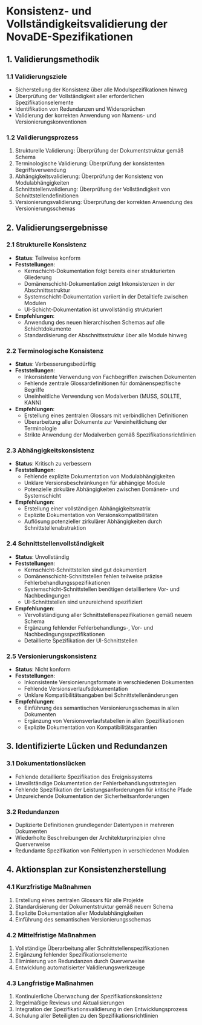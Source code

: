 # Konsistenz- und Vollständigkeitsvalidierung der NovaDE-Spezifikationen

## 1. Validierungsmethodik

### 1.1 Validierungsziele
- Sicherstellung der Konsistenz über alle Modulspezifikationen hinweg
- Überprüfung der Vollständigkeit aller erforderlichen Spezifikationselemente
- Identifikation von Redundanzen und Widersprüchen
- Validierung der korrekten Anwendung von Namens- und Versionierungskonventionen

### 1.2 Validierungsprozess
1. Strukturelle Validierung: Überprüfung der Dokumentstruktur gemäß Schema
2. Terminologische Validierung: Überprüfung der konsistenten Begriffsverwendung
3. Abhängigkeitsvalidierung: Überprüfung der Konsistenz von Modulabhängigkeiten
4. Schnittstellenvalidierung: Überprüfung der Vollständigkeit von Schnittstellendefinitionen
5. Versionierungsvalidierung: Überprüfung der korrekten Anwendung des Versionierungsschemas

## 2. Validierungsergebnisse

### 2.1 Strukturelle Konsistenz
- **Status**: Teilweise konform
- **Feststellungen**:
  - Kernschicht-Dokumentation folgt bereits einer strukturierten Gliederung
  - Domänenschicht-Dokumentation zeigt Inkonsistenzen in der Abschnittsstruktur
  - Systemschicht-Dokumentation variiert in der Detailtiefe zwischen Modulen
  - UI-Schicht-Dokumentation ist unvollständig strukturiert
- **Empfehlungen**:
  - Anwendung des neuen hierarchischen Schemas auf alle Schichtdokumente
  - Standardisierung der Abschnittsstruktur über alle Module hinweg

### 2.2 Terminologische Konsistenz
- **Status**: Verbesserungsbedürftig
- **Feststellungen**:
  - Inkonsistente Verwendung von Fachbegriffen zwischen Dokumenten
  - Fehlende zentrale Glossardefinitionen für domänenspezifische Begriffe
  - Uneinheitliche Verwendung von Modalverben (MUSS, SOLLTE, KANN)
- **Empfehlungen**:
  - Erstellung eines zentralen Glossars mit verbindlichen Definitionen
  - Überarbeitung aller Dokumente zur Vereinheitlichung der Terminologie
  - Strikte Anwendung der Modalverben gemäß Spezifikationsrichtlinien

### 2.3 Abhängigkeitskonsistenz
- **Status**: Kritisch zu verbessern
- **Feststellungen**:
  - Fehlende explizite Dokumentation von Modulabhängigkeiten
  - Unklare Versionsbeschränkungen für abhängige Module
  - Potenzielle zirkuläre Abhängigkeiten zwischen Domänen- und Systemschicht
- **Empfehlungen**:
  - Erstellung einer vollständigen Abhängigkeitsmatrix
  - Explizite Dokumentation von Versionskompatibilitäten
  - Auflösung potenzieller zirkulärer Abhängigkeiten durch Schnittstellenabstraktion

### 2.4 Schnittstellenvollständigkeit
- **Status**: Unvollständig
- **Feststellungen**:
  - Kernschicht-Schnittstellen sind gut dokumentiert
  - Domänenschicht-Schnittstellen fehlen teilweise präzise Fehlerbehandlungsspezifikationen
  - Systemschicht-Schnittstellen benötigen detailliertere Vor- und Nachbedingungen
  - UI-Schnittstellen sind unzureichend spezifiziert
- **Empfehlungen**:
  - Vervollständigung aller Schnittstellenspezifikationen gemäß neuem Schema
  - Ergänzung fehlender Fehlerbehandlungs-, Vor- und Nachbedingungsspezifikationen
  - Detaillierte Spezifikation der UI-Schnittstellen

### 2.5 Versionierungskonsistenz
- **Status**: Nicht konform
- **Feststellungen**:
  - Inkonsistente Versionierungsformate in verschiedenen Dokumenten
  - Fehlende Versionsverlaufsdokumentation
  - Unklare Kompatibilitätsangaben bei Schnittstellenänderungen
- **Empfehlungen**:
  - Einführung des semantischen Versionierungsschemas in allen Dokumenten
  - Ergänzung von Versionsverlaufstabellen in allen Spezifikationen
  - Explizite Dokumentation von Kompatibilitätsgarantien

## 3. Identifizierte Lücken und Redundanzen

### 3.1 Dokumentationslücken
- Fehlende detaillierte Spezifikation des Ereignissystems
- Unvollständige Dokumentation der Fehlerbehandlungsstrategien
- Fehlende Spezifikation der Leistungsanforderungen für kritische Pfade
- Unzureichende Dokumentation der Sicherheitsanforderungen

### 3.2 Redundanzen
- Duplizierte Definitionen grundlegender Datentypen in mehreren Dokumenten
- Wiederholte Beschreibungen der Architekturprinzipien ohne Querverweise
- Redundante Spezifikation von Fehlertypen in verschiedenen Modulen

## 4. Aktionsplan zur Konsistenzherstellung

### 4.1 Kurzfristige Maßnahmen
1. Erstellung eines zentralen Glossars für alle Projekte
2. Standardisierung der Dokumentstruktur gemäß neuem Schema
3. Explizite Dokumentation aller Modulabhängigkeiten
4. Einführung des semantischen Versionierungsschemas

### 4.2 Mittelfristige Maßnahmen
1. Vollständige Überarbeitung aller Schnittstellenspezifikationen
2. Ergänzung fehlender Spezifikationselemente
3. Eliminierung von Redundanzen durch Querverweise
4. Entwicklung automatisierter Validierungswerkzeuge

### 4.3 Langfristige Maßnahmen
1. Kontinuierliche Überwachung der Spezifikationskonsistenz
2. Regelmäßige Reviews und Aktualisierungen
3. Integration der Spezifikationsvalidierung in den Entwicklungsprozess
4. Schulung aller Beteiligten zu den Spezifikationsrichtlinien
